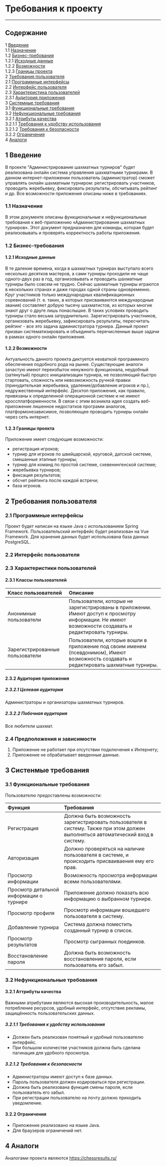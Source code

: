# Требования к проекту
---

## Содержание

1 [Введение](#intro)  <br>
1.1 [Назначение](#appointment)  <br>
1.2 [Бизнес-требования](#business_requirements)  <br>
1.2.1 [Исходные данные](#initial_data)  <br>
1.2.2 [Возможности](#opportunities)  <br>
1.2.3 [Границы проекта](#project_boundary)   <br>
2 [Требования пользователя](#user_requirements)  <br>
2.1 [Программные интерфейсы](#software_interfaces)  <br>
2.2 [Интерфейс пользователя](#user_interface)   <br>
2.3 [Характеристика пользователей](#charact_users) <br>
2.3.1 [Аудитория приложения](#audit_app) <br>
3 [Системные требования](#system_requirements) <br>
3.1 [Функциональные требования](#functional_requirements) <br>
3.2 [Нефункциональные требования](#nofunctional_requirements) <br>
3.2.1 [Атрибуты качества](#attr_quality) <br>
3.2.1.1 [Требования к удобству использования](#requir_convenience_usages) <br>
3.2.1.2 [Требования к безопасности](#requir_security) <br>
3.2.2 [Ограничения](#restrictions) <br>
4 [Аналоги](#analogs)


<a name="intro"/>

## 1 Введение
В проекте "Администрирование шахматных турниров" будет реализована онлайн система управления шахматными турнирами. В данном интернет-приложении пользователь (администратор) сможет управлять онлайн шахматным турниром: регистрировать участников, проводить жеребьевку, фиксировать результаты, обсчитывать рейтинг и др. Все возможности приложения описаны ниже в требованиях.

<a name="appointment"/>

### 1.1 Назначение
В этом документе описаны функциональные и нефункциональные требования к веб-приложению «Администрирование шахматных турниров». Этот документ предназначен для команды, которая будет реализовывать и проверять корректность работы приложения.

<a name="business_requirements"/>

### 1.2 Бизнес-требования

<a name="initial_data"/>

#### 1.2.1 Исходные данные
В те далекие времена, когда в шахматных турнирах выступало всего несколько десятков мастеров, а сами турниры проходили не чаще одного-двух раз в год, организовывать и проводить шахматные турниры было совсем не трудно. Сейчас шахматные турниры играются в нескольких странах и даже городах одной страны одновременно. Круг участников только международных квалификационных соревнований (т. е. таких, в которых присваиваются международные звания) составляет добрую тысячу шахматистов, из которых многие знают друг о друге лишь понаслышке. В таких условиях проводить турниры стало весьма затруднительно. Зарегистрировать участников, организовать жеребьевку, зафиксировать результаты, пересчитать рейтинг - все это задача администратора турнира. Данный проект призван систематизировать и объединить перечисленные выше задачи в рамках одного онлайн приложения.

<a name="opportunities"/>

#### 1.2.2 Возможности
Актуальность данного проекта диктуется нехваткой программного обеспечения подобного рода на рынке. Существующие аналоги зачастую имеют переизбыток ненужного функционала, неудобный (затянутый) процесс инициализации турнира, не позволяющий быстро стартовать, сложность или невозможность ручной правки (принудительная жеребьевка, удаление/добавление игроков и пр.), недружественный интерфейс. Десктоп приложения, как правило, привязаны к определенной операционной системе и не имеют кроссплатформенности. В связи с этим возникла идея создать веб-приложение лишенное недостатков программ аналогов, платформонезависимое, позволяющее проводить турниры онлайн через сеть интернет.

<a name="project_boundary"/>

#### 1.2.3 Границы проекта
Приложение имеет следующие возможности:
- регистрация игроков;
- турнир для игроков по швейцарской, круговой, датской системе, смешанные этапные турниры;
- турнир для команд по простой системе, схевенингенской системе;
- жеребьевка турниров;
- фиксация результатов;
- обсчет рейтинга после каждой встречи;
- база игроков.

## 2 Требования пользователя

<a name="software_interfaces"/>

### 2.1 Программные интерфейсы
Проект будет написан на языке Java с использованием Spring Framework. Пользовательский интерфейс будет реализован на Vue Framework. Для хранения данных будет использована база данных PostgreSQL.

<a name="user_interface"/>

### 2.2 Интерфейс пользователя


<a name="user_specifications"/>

### 2.3 Характеристики пользователей

<a name="user_classes"/>

#### 2.3.1 Классы пользователей

| Класс пользователей | Описание |
|:---|:---|
| Анонимные пользователи | Пользователи, которые не зарегистрированы в приложении. Имеют доступ к просмотру информации. Не имеют возможности создавать и редактировать турниры. |
| Зарегистрированные пользователи | Пользователи, которые вошли в приложение под своим именем (псевдонимом), Имеют возможность создавать и редактировать шахматные турниры. |

<a name="application_audience"/>

#### 2.3.2 Аудитория приложения

<a name="target_audience"/>

##### 2.3.2.1 Целевая аудитория
Администраторы и организаторы шахматных турниров.

<a name="collateral_audience"/>

##### 2.3.2.2 Побочная аудитория
Все любители шахмат.

<a name="assumptions_and_dependencies"/>

### 2.4 Предположения и зависимости
1. Приложение не работает при отсутствии подключения к Интернету;
2. Приложение не обрабатывает введенные данные.

<a name="system_requirements"/>

## 3 Систенмые требования

<a name="functional_requirements"/>

### 3.1 Функциональные требования
Пользователю предоставлены возможности:

| Функция | Требования | 
|:---|:---|
| Регистрация | Должна быть возможность зарегистрировать пользователя в систему. Также при этом должен выполняться автоматический вход в систему. |
| Авторизация | Должно проверяться на наличие пользователя в системе, и происходить присваиваения ему его прав.|
| Просмотр информации | Возможность просмотра информации всеми пользователями. |
| Просмотр детальной информации о турнире | Приложение должно показать всю информацию о выбранном турнире. |
| Просмотр профиля | Просмотр информации вошедшего пользователя в систему. |
| Добавление турнира | Система должна поместить созданный турнир в список. |
| Просмотр результатов | Просмотр сыгранных поединков.|
| Восстановление пароля | Должна быть возможность восстановления пароля, если пользователь его забыл. |

<a name="nofunctional_requirements"/>

### 3.2 Нефункциональные требования

<a name="attr_quality"/>

#### 3.2.1 Аттрибуты качества
Важными атрибутами являются высокая производительность, малое потребление ресурсов, удобный интерфейс, отсутствие рекламы, защищённость пользовательских данных.

<a name="requir_convenience_usages"/>

##### 3.2.1.1 Требования к удобству использования
* Должен быть реализован понятный и удобный пользователю интерфейс.
* При большом количестве участников должна быть сделана пагинация для удобного просмотра.

<a name="requir_security"/>

##### 3.2.1.2 Требования к безопасности
* Администраторы имеют доступ к базе данных.
* Пароль пользователя должен кодироваться при регистрации.
* Должна быть реализована функция смены пароля, если пользователь его забыл.
* При регистрации пользователю на почту должно приходить уведомление.

<a name="restrictions"/>

#### 3.2.2 Ограничения
* Приложение реализовано на языке Java.
* Для браузеров ограничений нет.

## 4 Аналоги
Аналогами проекта являются https://chessresults.ru/